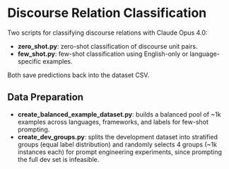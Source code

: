 # Discourse Relation Classification

Two scripts for classifying discourse relations with Claude Opus 4.0:  
- **zero_shot.py**: zero-shot classification of discourse unit pairs.  
- **few_shot.py**: few-shot classification using English-only or language-specific examples.  

Both save predictions back into the dataset CSV.  

## Data Preparation
- **create_balanced_example_dataset.py**: builds a balanced pool of ~1k examples across languages, frameworks, and labels for few-shot prompting.  
- **create_dev_groups.py**: splits the development dataset into stratified groups (equal label distribution) and randomly selects 4 groups (~1k instances each) for prompt engineering experiments, since prompting the full dev set is infeasible.

